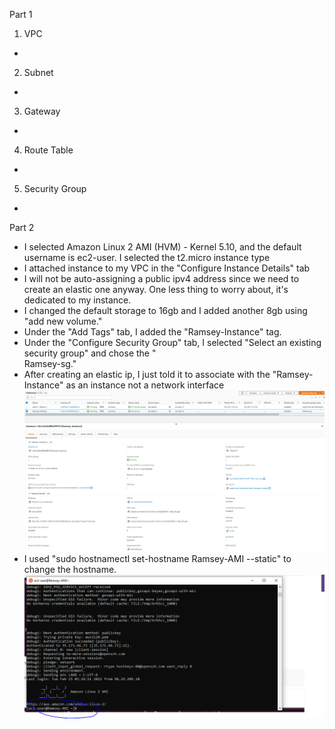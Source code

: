 Part 1
1. VPC
 -
2. Subnet
 -
3. Gateway
 -
4. Route Table
 -
5. Security Group
 -


Part 2
  - I selected Amazon Linux 2 AMI (HVM) - Kernel 5.10, and the default username is ec2-user. I selected the t2.micro instance type
  - I attached instance to my VPC in the "Configure Instance Details" tab
  - I will not be auto-assigning a public ipv4 address since we need to create an elastic one anyway. One less thing to worry about, it's dedicated to my instance.
  - I changed the default storage to 16gb and I added another 8gb using "add new volume." 
  - Under the "Add Tags" tab, I added the "Ramsey-Instance" tag.
  - Under the "Configure Security Group" tab, I selected "Select an existing security group" and chose the "	
Ramsey-sg."
  - After creating an elastic ip, I just told it to associate with the "Ramsey-Instance" as an instance not a network interface ![ proof ](/Projects/Project02/FinishedInstance.PNG)
  - I used "sudo hostnamectl set-hostname Ramsey-AMI --static" to change the hostname. ![ proof ](/Projects/Project02/HostName.PNG)
